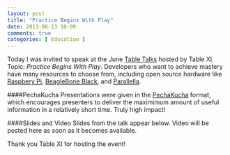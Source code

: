 ```yaml
---
layout: post
title: "Practice Begins With Play"
date: 2013-06-13 10:09
comments: true
categories: [ Education ]
---
```

Today I was invited to speak at the June [Table Talks](http://www.tablexi.com/blog/2013/06/developer-education-june-table-talks/developers/) hosted by Table XI. Topic: _Practice Begins With Play_. Developers who want to achieve mastery have many resources to choose from, including open source hardware like [Raspbery Pi](/blog/2012/12/03/ruby-on-raspberry-pi/), [BeagleBone Black](), and [Parallella](http://parallella.org).

<!--more-->
####PechaKucha
Presentations were given in the [PechaKucha](http://www.pechakucha.org/faq) format, which encourages presenters to deliver the maximimum amount of useful information in a relatively short time. Truly high impact!

####Slides and Video
Slides from the talk appear below. Video will be posted here as soon as it becomes available.

<center><script async class="speakerdeck-embed" data-id="391a4b80b66a013009c8226af5af9159" data-ratio="1.29456384323641" src="//speakerdeck.com/assets/embed.js"></script></center>

Thank you Table XI for hosting the event!
